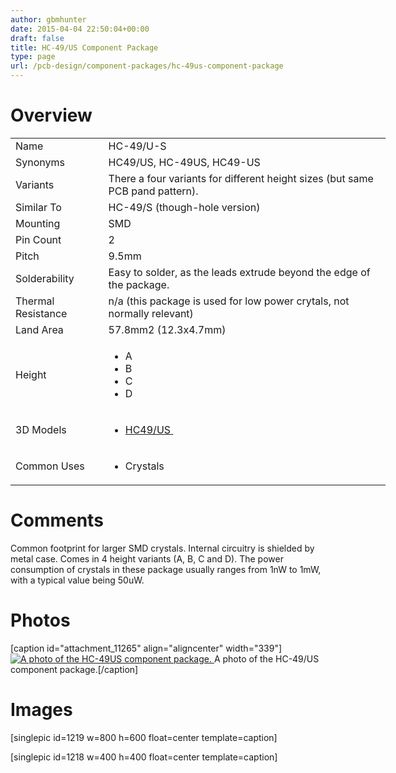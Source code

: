 ```yaml
---
author: gbmhunter
date: 2015-04-04 22:50:04+00:00
draft: false
title: HC-49/US Component Package
type: page
url: /pcb-design/component-packages/hc-49us-component-package
---
```


# Overview


<table style="width: 600px;" >
<tbody >
<tr >

<td >Name
</td>

<td >HC-49/U-S
</td>
</tr>
<tr >

<td >Synonyms
</td>

<td >HC49/US, HC-49US, HC49-US
</td>
</tr>
<tr >

<td >Variants
</td>

<td >There a four variants for different height sizes (but same PCB pand pattern).
</td>
</tr>
<tr >

<td >Similar To
</td>

<td >HC-49/S (though-hole version)
</td>
</tr>
<tr >

<td >Mounting
</td>

<td >SMD
</td>
</tr>
<tr >

<td >Pin Count
</td>

<td >2
</td>
</tr>
<tr >

<td >Pitch
</td>

<td >9.5mm
</td>
</tr>
<tr >

<td >Solderability
</td>

<td >Easy to solder, as the leads extrude beyond the edge of the package.
</td>
</tr>
<tr >

<td >Thermal Resistance
</td>

<td >n/a (this package is used for low power crytals, not normally relevant)
</td>
</tr>
<tr >

<td >Land Area
</td>

<td >57.8mm2 (12.3x4.7mm)
</td>
</tr>
<tr >

<td >Height
</td>

<td >



  * A
  * B
  * C
  * D


</td>
</tr>
<tr >

<td >3D Models
</td>

<td >



  * [HC49/US ](http://www.3dcontentcentral.com/download-model.aspx?catalogid=171&id=137229)


</td>
</tr>
<tr >

<td >Common Uses
</td>

<td >



  * Crystals


</td>
</tr>
</tbody>
</table>


# Comments




Common footprint for larger SMD crystals. Internal circuitry is shielded by metal case. Comes in 4 height variants (A, B, C and D). The power consumption of crystals in these package usually ranges from 1nW to 1mW, with a typical value being 50uW.




# Photos


[caption id="attachment_11265" align="aligncenter" width="339"][![A photo of the HC-49US component package.](http://blog.mbedded.ninja/wp-content/uploads/2015/04/hc-49us-component-package-photo.jpg)
](http://blog.mbedded.ninja/wp-content/uploads/2015/04/hc-49us-component-package-photo.jpg) A photo of the HC-49/US component package.[/caption]


# Images




[singlepic id=1219 w=800 h=600 float=center template=caption]




[singlepic id=1218 w=400 h=400 float=center template=caption]

